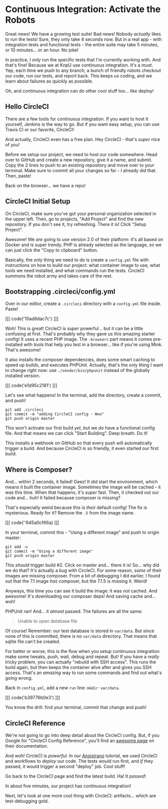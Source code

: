 # Continuous Integration: Activate the Robots

Great news! We have a growing test suite! Bad news! Nobody *actually* likes to run
the tests! Sure, they only take 4 seconds now. But in a real app - with integration
tests and functional tests - the entire suite may take 5 minutes, or 10 minutes...
or an hour. No joke!

In practice, I *only* run the specific tests that I'm currently working with. And
that's fine! Because we at KnpU use continuous integration. It's a *must*. Yep, each
time we push to any branch, a bunch of friendly robots checkout our code, run our
tests, and report back. This keeps *us* coding, and we learn about failures as quickly
as possible.

Oh, and continuous integration can do other cool stuff too... like deploy!

## Hello CircleCI

There are a few tools for continuous integration. If you want to host it yourself,
Jenkins is the way to go. But if you want easy setup, you can use Travis CI or our
favorite, CircleCI!

And actually, CircleCI even has a free plan. Hey CircleCI - that's *super* nice of
you!

Before we setup our project, we need to host our code somewhere. Head over to GitHub
and create a new repository, give it a name, and submit. Copy the 2 lines to push
to an existing repository and move over to your terminal. Make sure to commit all
your changes so far - I already did that. Then, paste!

Back on the browser... we have a repo!

## CircleCI Initial Setup

On CircleCI, make sure you've got your personal organization selected in the upper
left. Then, go to projects, "Add Project" and find the new repository. If you don't
see it, try refreshing. There it is! Click "Setup Project".

Awesome! We *are* going to use version 2.0 of their platform: it's all based on
Docker and is super trendy. PHP is already selected as the language, so we can just
click the "Copy to clipboard" button.

Basically, the *only* thing we need to do is create a `config.yml` file with instructions
on how to build our project: what container image to use, what tools we need
installed, and what commands run the tests. CircleCI summons the robot army and
takes care of the rest.

## Bootstrapping .circleci/config.yml

Over in our editor, create a `.circleci` directory with a `config.yml` file inside.
Paste!

[[[ code('10ad6dac7c') ]]]

Woh! This is great! CircleCI is *super* powerful... but it can be a little confusing
at first. That's probably why they gave us this amazing starter config! It uses
a recent PHP image. The `-browsers` part means it comes pre-installed with tools
that help you test in a browser... like if you're using Mink. That's awesome!

It also installs the composer dependencies, does some smart caching to speed up
builds, and executes PHPUnit. Actually, that's the only thing I want to change
right now: use `./vendor/bin/phpunit` instead of the globally installed version.

[[[ code('e1d95c2181') ]]]

Let's see what happens! In the terminal, add the directory, create a commit, and
push!

```terminal-silent
git add .circleci
git commit -m "adding CircleCI config - Woo"
git push origin master
```

This won't activate our first build *yet*, but we *do* have a functional config
file. And that means we can click "Start Building". Deep breath. Do it!

This installs a webhook on GitHub so that every push will automatically trigger a
build. And because CircleCI is so friendly, it even started our first build.

## Where is Composer?

And... within 2 seconds, it failed! Geez! It *did* start the environment, which means
it built the container image. Sometimes the image will be cached - it was this time.
When that happens, it's *super* fast. Then, it checked out our code and... huh!
It failed because composer is missing?

That's especially weird because this is *their* default config! The fix is mysterious.
Ready for it? Remove the `.5` from the image name. 

[[[ code(''645a0cf66a) ]]]

In your terminal, commit this - "Using a different image" and push to origin master:

```terminal-silent
git add -u
git commit -m "Using a different image"
git push origin master
```

This *should* trigger build #2. Click on master and... there it is! So... why did
we do that? It's actually a bug with CircleCI. For some reason, *some* of their images
are missing composer. From a bit of debugging I did earlier, I found out that the
7.1 image *has* composer, but the 7.1.5 is missing it. Weird!

Anyways, this time you can see it build the image: it was *not* cached. And awesome!
It's downloading our composer deps! And saving cache and... woh!

PHPUnit ran! And... it *almost* passed. The failures are all the same:

> Unable to open database file

Of course! Remember: our test database is stored in `var/data`. But since none
of this is committed, there *is* no `var/data` directory. That means that sqlite
file can't be created.

For better or worse, this is the flow when you setup continuous integration: make
some tweaks, push, wait, debug and repeat. But! If you have a *really* tricky problem,
you can actually "rebuild with SSH access". This runs the build again, but then
keeps the container alive after and gives you SSH access. That's an *amazing* way
to run some commands and find out what's going wrong.

Back in `config.yml`, add a new `run` line: `mkdir var/data`.

[[[ code('b39776b0e3') ]]]

You know the drill: find your terminal, commit that change and push!

## CircleCI Reference

We're not going to go into deep detail about the CircleCI config. But, if you Google
for "CircleCI Config Reference", you'll find an [awesome page](https://circleci.com/docs/2.0/configuration-reference/)
on their documentation. 

And woh! CircleCI is *powerful*. In our [Ansistrano](https://knpuniversity.com/screencast/ansistrano)
tutorial, we used CircleCI and workflows to *deploy* our code. The tests would run
first, and *if* they passed, it would trigger a second "deploy" job. Cool stuff!

Go back to the CircleCI page and find the latest build. Ha! It *passed*!

In about five minutes, our project has continuous integration!

Next, let's look at one more cool thing with CircleCI: artifacts... which are
test-debugging gold.
